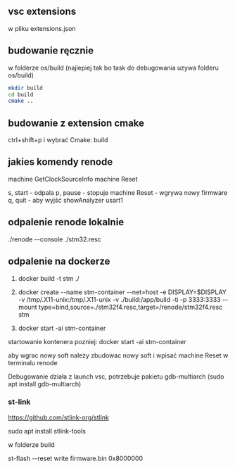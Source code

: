 ## vsc extensions

w pliku extensions.json

## budowanie ręcznie

w folderze os/build (najlepiej tak bo task do debugowania uzywa folderu os/build)

```sh
mkdir build
cd build
cmake ..
```

## budowanie z extension cmake

ctrl+shift+p i wybrać Cmake: build

## jakies komendy renode

machine GetClockSourceInfo
machine Reset

s, start - odpala
p, pause - stopuje
machine Reset - wgrywa nowy firmware
q, quit - aby wyjść
showAnalyzer usart1

## odpalenie renode lokalnie

./renode --console ./stm32.resc

## odpalenie na dockerze

1.  docker build -t stm ./

2.  docker create --name stm-container --net=host -e DISPLAY=$DISPLAY -v /tmp/.X11-unix:/tmp/.X11-unix -v ./build:/app/build -ti -p 3333:3333 --mount type=bind,source=./stm32f4.resc,target=/renode/stm32f4.resc stm

3.  docker start -ai stm-container

startowanie kontenera pozniej: docker start -ai stm-container

aby wgrac nowy soft należy zbudowac nowy soft i wpisać machine Reset w terminalu renode

Debugowanie działa z launch vsc, potrzebuje pakietu gdb-multiarch (sudo apt install gdb-multiarch)


### st-link

https://github.com/stlink-org/stlink

sudo apt install stlink-tools

w folderze build

st-flash --reset write firmware.bin 0x8000000

